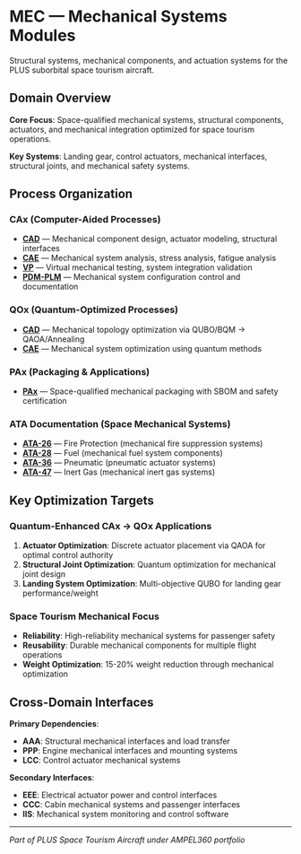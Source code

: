 # MEC — Mechanical Systems Modules

Structural systems, mechanical components, and actuation systems for the PLUS suborbital space tourism aircraft.

## Domain Overview

**Core Focus**: Space-qualified mechanical systems, structural components, actuators, and mechanical integration optimized for space tourism operations.

**Key Systems**: Landing gear, control actuators, mechanical interfaces, structural joints, and mechanical safety systems.

## Process Organization

### CAx (Computer-Aided Processes)
- **[CAD](./cax/CAD/)** — Mechanical component design, actuator modeling, structural interfaces
- **[CAE](./cax/CAE/)** — Mechanical system analysis, stress analysis, fatigue analysis
- **[VP](./cax/VP/)** — Virtual mechanical testing, system integration validation
- **[PDM-PLM](./cax/PDM-PLM/)** — Mechanical system configuration control and documentation

### QOx (Quantum-Optimized Processes)
- **[CAD](./qox/CAD/)** — Mechanical topology optimization via QUBO/BQM → QAOA/Annealing
- **[CAE](./qox/CAE/)** — Mechanical system optimization using quantum methods

### PAx (Packaging & Applications)
- **[PAx](./pax/)** — Space-qualified mechanical packaging with SBOM and safety certification

### ATA Documentation (Space Mechanical Systems)
- **[ATA-26](./ata/ATA-26/)** — Fire Protection (mechanical fire suppression systems)
- **[ATA-28](./ata/ATA-28/)** — Fuel (mechanical fuel system components)
- **[ATA-36](./ata/ATA-36/)** — Pneumatic (pneumatic actuator systems)
- **[ATA-47](./ata/ATA-47/)** — Inert Gas (mechanical inert gas systems)

## Key Optimization Targets

### Quantum-Enhanced CAx → QOx Applications
1. **Actuator Optimization**: Discrete actuator placement via QAOA for optimal control authority
2. **Structural Joint Optimization**: Quantum optimization for mechanical joint design
3. **Landing System Optimization**: Multi-objective QUBO for landing gear performance/weight

### Space Tourism Mechanical Focus
- **Reliability**: High-reliability mechanical systems for passenger safety
- **Reusability**: Durable mechanical components for multiple flight operations
- **Weight Optimization**: 15-20% weight reduction through mechanical optimization

## Cross-Domain Interfaces

**Primary Dependencies**:
- **AAA**: Structural mechanical interfaces and load transfer
- **PPP**: Engine mechanical interfaces and mounting systems
- **LCC**: Control actuator mechanical systems

**Secondary Interfaces**:
- **EEE**: Electrical actuator power and control interfaces
- **CCC**: Cabin mechanical systems and passenger interfaces
- **IIS**: Mechanical system monitoring and control software

---

*Part of PLUS Space Tourism Aircraft under AMPEL360 portfolio*